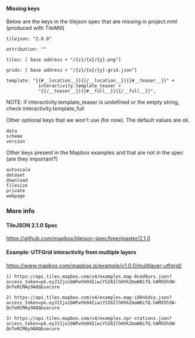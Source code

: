 #### Missing keys

Below are the keys in the tilejson spec that are missing in project.mml (produced with TileMill)

    tilejson: "2.0.0"

    attribution: ""

    tiles: [ base address + "/{z}/{x}/{y}.png"]

    grids: [ base address + "/{z}/{x}/{y}.grid.json"] 
    
    template: "{{#__location__}}{{/__location__}}{{#__teaser__}}" +
                interactivity.template_teaser +
                "{{/__teaser__}}{{#__full__}}{{/__full__}}",

NOTE: if interactivity.template_teaser is undefined or the empty string, check interactivity.template_full
    
Other optional keys that we won't use (for now). The default values are ok.

    data
    scheme
    version

Other keys present in the Mapbox examples and that are not in the spec (are they important?)

    autoscale
    dataset
    download
    filesize
    private
    webpage



### More info

#### TileJSON 2.1.0 Spec

https://github.com/mapbox/tilejson-spec/tree/master/2.1.0


#### Example: UTFGrid interactivity from multiple layers
    
https://www.mapbox.com/mapbox.js/example/v1.0.0/multilayer-utfgrid/

    1) https://api.tiles.mapbox.com/v4/examples.map-8ced9urs.json?access_token=pk.eyJ1IjoibWFwYm94IiwiYSI6IlhHVkZmaW8ifQ.hAMX5hSW-QnTeRCMAy9A8Q&secure

    2) https://api.tiles.mapbox.com/v4/examples.map-i86nkdio.json?access_token=pk.eyJ1IjoibWFwYm94IiwiYSI6IlhHVkZmaW8ifQ.hAMX5hSW-QnTeRCMAy9A8Q&secure

    3) https://api.tiles.mapbox.com/v4/examples.npr-stations.json?access_token=pk.eyJ1IjoibWFwYm94IiwiYSI6IlhHVkZmaW8ifQ.hAMX5hSW-QnTeRCMAy9A8Q&secure
